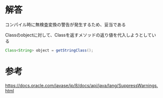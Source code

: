 # 解答
コンパイル時に無検査変換の警告が発生するため、妥当である

Class<String>のobjectに対して、Classを返すメソッドの返り値を代入しようとしている
```java
Class<String> object = getStringClass();
```

# 参考
https://docs.oracle.com/javase/jp/8/docs/api/java/lang/SuppressWarnings.html
